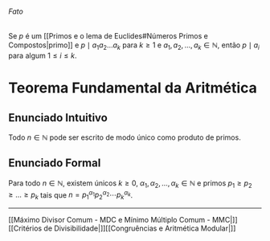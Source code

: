 ###### Fato
Se $p$ é um [[Primos e o lema de Euclides#Números Primos e Compostos|primo]] e $p\mid a_1a_2\dots a_k$ para $k \geq 1$ e $a_1,a_2,\dots,a_k\in\mathbb{N}$, então $p\mid a_i$ para algum $1\leq i\leq k$.
# Teorema Fundamental da Aritmética
## Enunciado Intuitivo
Todo $n\in \mathbb{N}$ pode ser escrito de modo único como produto de primos.

## Enunciado Formal
Para todo $n\in\mathbb{N}$, existem únicos $k\geq 0$, $\alpha_1,\alpha_2,\ldots,\alpha_k\in\mathbb{N}$ e primos $p_1 \geq p_2 \geq \dots \geq p_k$ tais que $n = p_1^{\alpha_1}p_2^{\alpha_2} \cdots p_k^{\alpha_k}$.

---
[[Máximo Divisor Comum - MDC e Mínimo Múltiplo Comum - MMC|]][[Critérios de Divisibilidade|]][[Congruências e Aritmética Modular|]]